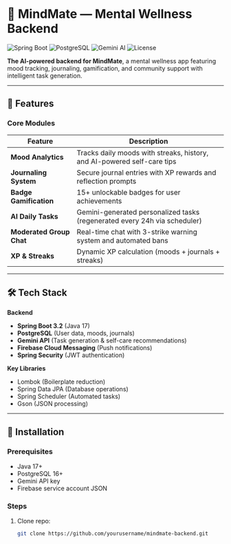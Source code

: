 # 🧠 MindMate — Mental Wellness Backend

![Spring Boot](https://img.shields.io/badge/Spring%20Boot-3.2%2B-brightgreen)
![PostgreSQL](https://img.shields.io/badge/PostgreSQL-16+-blue)
![Gemini AI](https://img.shields.io/badge/Gemini%20AI-API-FFD700)
![License](https://img.shields.io/badge/License-MIT-orange)

**The AI-powered backend for MindMate**, a mental wellness app featuring mood tracking, journaling, gamification, and community support with intelligent task generation.

---

## 🌟 Features

### Core Modules
| Feature                | Description                                                                 |
|------------------------|-----------------------------------------------------------------------------|
| **Mood Analytics**     | Tracks daily moods with streaks, history, and AI-powered self-care tips     |
| **Journaling System**  | Secure journal entries with XP rewards and reflection prompts               |
| **Badge Gamification** | 15+ unlockable badges for user achievements                                 |
| **AI Daily Tasks**     | Gemini-generated personalized tasks (regenerated every 24h via scheduler)   |
| **Moderated Group Chat** | Real-time chat with 3-strike warning system and automated bans              |
| **XP & Streaks**       | Dynamic XP calculation (moods + journals + streaks)                         |

---

## 🛠 Tech Stack

**Backend**
- **Spring Boot 3.2** (Java 17)
- **PostgreSQL** (User data, moods, journals)
- **Gemini API** (Task generation & self-care recommendations)
- **Firebase Cloud Messaging** (Push notifications)
- **Spring Security** (JWT authentication)

**Key Libraries**
- Lombok (Boilerplate reduction)
- Spring Data JPA (Database operations)
- Spring Scheduler (Automated tasks)
- Gson (JSON processing)

---

## 🚀 Installation

### Prerequisites
- Java 17+
- PostgreSQL 16+
- Gemini API key
- Firebase service account JSON

### Steps
1. Clone repo:
   ```bash
   git clone https://github.com/yourusername/mindmate-backend.git
